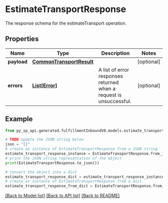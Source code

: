 # EstimateTransportResponse

The response schema for the estimateTransport operation.

## Properties

Name | Type | Description | Notes
------------ | ------------- | ------------- | -------------
**payload** | [**CommonTransportResult**](CommonTransportResult.md) |  | [optional] 
**errors** | [**List[Error]**](Error.md) | A list of error responses returned when a request is unsuccessful. | [optional] 

## Example

```python
from py_sp_api.generated.fulfillmentInboundV0.models.estimate_transport_response import EstimateTransportResponse

# TODO update the JSON string below
json = "{}"
# create an instance of EstimateTransportResponse from a JSON string
estimate_transport_response_instance = EstimateTransportResponse.from_json(json)
# print the JSON string representation of the object
print(EstimateTransportResponse.to_json())

# convert the object into a dict
estimate_transport_response_dict = estimate_transport_response_instance.to_dict()
# create an instance of EstimateTransportResponse from a dict
estimate_transport_response_from_dict = EstimateTransportResponse.from_dict(estimate_transport_response_dict)
```
[[Back to Model list]](../README.md#documentation-for-models) [[Back to API list]](../README.md#documentation-for-api-endpoints) [[Back to README]](../README.md)


